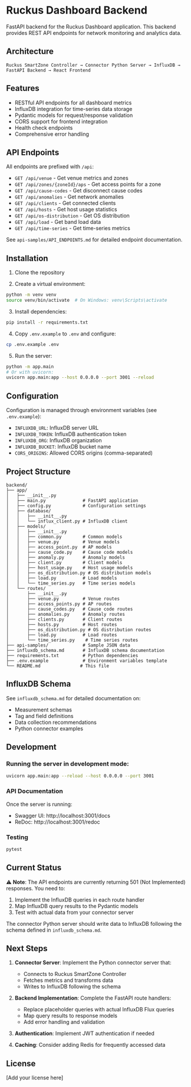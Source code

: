 # Ruckus Dashboard Backend

FastAPI backend for the Ruckus Dashboard application. This backend provides REST API endpoints for network monitoring and analytics data.

## Architecture

```
Ruckus SmartZone Controller → Connector Python Server → InfluxDB → FastAPI Backend → React Frontend
```

## Features

- RESTful API endpoints for all dashboard metrics
- InfluxDB integration for time-series data storage
- Pydantic models for request/response validation
- CORS support for frontend integration
- Health check endpoints
- Comprehensive error handling

## API Endpoints

All endpoints are prefixed with `/api`:

- `GET /api/venue` - Get venue metrics and zones
- `GET /api/zones/{zoneId}/aps` - Get access points for a zone
- `GET /api/cause-codes` - Get disconnect cause codes
- `GET /api/anomalies` - Get network anomalies
- `GET /api/clients` - Get connected clients
- `GET /api/hosts` - Get host usage statistics
- `GET /api/os-distribution` - Get OS distribution
- `GET /api/load` - Get band load data
- `GET /api/time-series` - Get time-series metrics

See `api-samples/API_ENDPOINTS.md` for detailed endpoint documentation.

## Installation

1. Clone the repository

2. Create a virtual environment:
```bash
python -m venv venv
source venv/bin/activate  # On Windows: venv\Scripts\activate
```

3. Install dependencies:
```bash
pip install -r requirements.txt
```

4. Copy `.env.example` to `.env` and configure:
```bash
cp .env.example .env
```

5. Run the server:
```bash
python -m app.main
# Or with uvicorn:
uvicorn app.main:app --host 0.0.0.0 --port 3001 --reload
```

## Configuration

Configuration is managed through environment variables (see `.env.example`):

- `INFLUXDB_URL`: InfluxDB server URL
- `INFLUXDB_TOKEN`: InfluxDB authentication token
- `INFLUXDB_ORG`: InfluxDB organization
- `INFLUXDB_BUCKET`: InfluxDB bucket name
- `CORS_ORIGINS`: Allowed CORS origins (comma-separated)

## Project Structure

```
backend/
├── app/
│   ├── __init__.py
│   ├── main.py              # FastAPI application
│   ├── config.py            # Configuration settings
│   ├── database/
│   │   ├── __init__.py
│   │   └── influx_client.py # InfluxDB client
│   ├── models/
│   │   ├── __init__.py
│   │   ├── common.py        # Common models
│   │   ├── venue.py         # Venue models
│   │   ├── access_point.py  # AP models
│   │   ├── cause_code.py    # Cause code models
│   │   ├── anomaly.py       # Anomaly models
│   │   ├── client.py        # Client models
│   │   ├── host_usage.py    # Host usage models
│   │   ├── os_distribution.py # OS distribution models
│   │   ├── load.py          # Load models
│   │   └── time_series.py   # Time series models
│   └── routes/
│       ├── __init__.py
│       ├── venue.py         # Venue routes
│       ├── access_points.py # AP routes
│       ├── cause_codes.py   # Cause code routes
│       ├── anomalies.py     # Anomaly routes
│       ├── clients.py       # Client routes
│       ├── hosts.py         # Host routes
│       ├── os_distribution.py # OS distribution routes
│       ├── load.py          # Load routes
│       └── time_series.py    # Time series routes
├── api-samples/             # Sample JSON data
├── influxdb_schema.md       # InfluxDB schema documentation
├── requirements.txt         # Python dependencies
├── .env.example             # Environment variables template
└── README.md               # This file
```

## InfluxDB Schema

See `influxdb_schema.md` for detailed documentation on:
- Measurement schemas
- Tag and field definitions
- Data collection recommendations
- Python connector examples

## Development

### Running the server in development mode:

```bash
uvicorn app.main:app --reload --host 0.0.0.0 --port 3001
```

### API Documentation

Once the server is running:
- Swagger UI: http://localhost:3001/docs
- ReDoc: http://localhost:3001/redoc

### Testing

```bash
pytest
```

## Current Status

⚠️ **Note**: The API endpoints are currently returning 501 (Not Implemented) responses. You need to:

1. Implement the InfluxDB queries in each route handler
2. Map InfluxDB query results to the Pydantic models
3. Test with actual data from your connector server

The connector Python server should write data to InfluxDB following the schema defined in `influxdb_schema.md`.

## Next Steps

1. **Connector Server**: Implement the Python connector server that:
   - Connects to Ruckus SmartZone Controller
   - Fetches metrics and transforms data
   - Writes to InfluxDB following the schema

2. **Backend Implementation**: Complete the FastAPI route handlers:
   - Replace placeholder queries with actual InfluxDB Flux queries
   - Map query results to response models
   - Add error handling and validation

3. **Authentication**: Implement JWT authentication if needed

4. **Caching**: Consider adding Redis for frequently accessed data

## License

[Add your license here]


